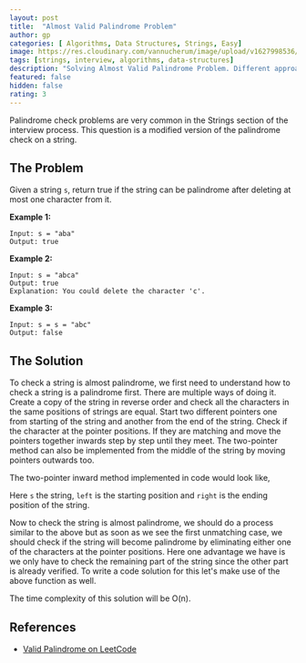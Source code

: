 ```yaml
---
layout: post
title:  "Almost Valid Palindrome Problem"
author: gp
categories: [ Algorithms, Data Structures, Strings, Easy]
image: https://res.cloudinary.com/vannucherum/image/upload/v1627998536/vannucherum.com/posts/2021-08-06-almost-valid-palindrome-problem/almost-palindrome_sad8cb.jpg
tags: [strings, interview, algorithms, data-structures]
description: "Solving Almost Valid Palindrome Problem. Different approaches to solve the problem and their curresponding time and space complexities explained."
featured: false
hidden: false
rating: 3
---
```


Palindrome check problems are very common in the Strings section of the interview process. This question is a modified version of the palindrome check on a string.

  

## The Problem
Given a string `s`, return true if the string can be palindrome after deleting at most one character from it.
  

**Example 1:**
```
Input: s = "aba"
Output: true
```
**Example 2:**
```
Input: s = "abca"
Output: true
Explanation: You could delete the character 'c'.
```
**Example 3:**
```
Input: s = s = "abc"
Output: false
```
  
## The Solution

To check a string is almost palindrome, we first need to understand how to check a string is a palindrome first. There are multiple ways of doing it.
Create a copy of the string in reverse order and check all the characters in the same positions of strings are equal.
Start two different pointers one from starting of the string and another from the end of the string. Check if the character at the pointer positions. If they are matching and move the pointers together inwards step by step until they meet.
The two-pointer method can also be implemented from the middle of the string by moving pointers outwards too.

The two-pointer inward method implemented in code would look like,
<script src="http://gist-it.appspot.com/https://github.com/vishnu-gp/algorithm-ds/blob/master/Excercises/Strings/03_AlmostPalindrome/Solution.js?slice=7:18"></script>
Here `s` the string, `left` is the starting position and `right` is the ending position of the string.

Now to check the string is almost palindrome, we should do a process similar to the above but as soon as we see the first unmatching case, we should check if the string will become palindrome by eliminating either one of the characters at the pointer positions. Here one advantage we have is we only have to check the remaining part of the string since the other part is already verified. To write a code solution for this let's make use of the above function as well.
<script src="http://gist-it.appspot.com/https://github.com/vishnu-gp/algorithm-ds/blob/master/Excercises/Strings/03_AlmostPalindrome/Solution.js?slice=24:36"></script>

The time complexity of this solution will be O(n).

## References
-  <a target="_blank" href="https://leetcode.com/problems/valid-palindrome-ii/">Valid Palindrome on LeetCode</a>
